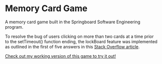 # Memory Card Game

A memory card game built in the Springboard Software Engineering program.

To resolve the bug of users clicking on more than two cards at a time prior to the setTimeout() function ending, the lockBoard feature was implemented as outlined in the first of five answers in this [Stack Overflow article](https://stackoverflow.com/questions/52824248/how-to-stop-other-code-from-running-until-settimeout-finishes-running/52824344).

[Check out my working version of this game to try it out!](https://l-white.github.io/memory-game/)
